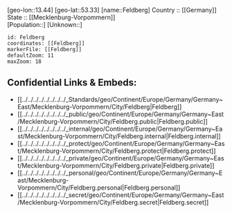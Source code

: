 ﻿---
location: [53.33,13.44] 
mapzoom: [7,12] 
mapmarker: city 
type: City
tags:
- geo/City


SpocWebEntityId: 30141
isDeleted: false
confidential: public

---
[geo-lon::13.44] 
[geo-lat::53.33] 
[name::Feldberg] 
Country :: [[Germany]]  
State :: [[Mecklenburg-Vorpommern]]  
[Population::] 
[Unknown::] 


```leaflet
id: Feldberg
coordinates: [[Feldberg]] 
markerFile: [[Feldberg]] 
defaultZoom: 11 
maxZoom: 18
```


## Confidential Links & Embeds: 
- [[../../../../../../../../_Standards/geo/Continent/Europe/Germany/Germany~East/Mecklenburg-Vorpommern/City/Feldberg|Feldberg]] 
- [[../../../../../../../../_public/geo/Continent/Europe/Germany/Germany~East/Mecklenburg-Vorpommern/City/Feldberg.public|Feldberg.public]] 
- [[../../../../../../../../_internal/geo/Continent/Europe/Germany/Germany~East/Mecklenburg-Vorpommern/City/Feldberg.internal|Feldberg.internal]] 
- [[../../../../../../../../_protect/geo/Continent/Europe/Germany/Germany~East/Mecklenburg-Vorpommern/City/Feldberg.protect|Feldberg.protect]] 
- [[../../../../../../../../_private/geo/Continent/Europe/Germany/Germany~East/Mecklenburg-Vorpommern/City/Feldberg.private|Feldberg.private]] 
- [[../../../../../../../../_personal/geo/Continent/Europe/Germany/Germany~East/Mecklenburg-Vorpommern/City/Feldberg.personal|Feldberg.personal]] 
- [[../../../../../../../../_secret/geo/Continent/Europe/Germany/Germany~East/Mecklenburg-Vorpommern/City/Feldberg.secret|Feldberg.secret]] 
